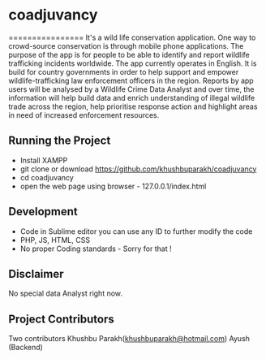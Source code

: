 # coadjuvancy
================
It's a wild life conservation application.
One way to crowd-source conservation is through mobile phone applications. The purpose of the app is for people to be able to identify and report wildlife trafficking incidents worldwide. The app currently operates in English. It is build for country governments in order to help support and empower wildlife-trafficking law enforcement officers in the region. Reports by app users will be analysed by a Wildlife Crime Data Analyst and over time, the information will help build data and enrich understanding of illegal wildlife trade across the region, help prioritise response action and highlight areas in need of increased enforcement resources.

Running the Project
-------------------
* Install XAMPP
* git clone or download https://github.com/khushbuparakh/coadjuvancy
* cd coadjuvancy
* open the web page using browser - 127.0.0.1/index.html

Development
-----------
* Code in Sublime editor you can use any ID to further modify the code
* PHP, JS, HTML, CSS
* No proper Coding standards - Sorry for that !

Disclaimer
----------
No special data Analyst right now.

Project Contributors
--------------------
Two contributors
Khushbu Parakh(khushbuparakh@hotmail.com)
Ayush (Backend)
